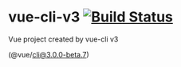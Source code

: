 # vue-cli-v3 [![Build Status](https://travis-ci.org/soft903/vue-cli-v3.svg?branch=master)](https://travis-ci.org/soft903/vue-cli-v3.svg?branch=master)
Vue project created by vue-cli v3

(@vue/cli@3.0.0-beta.7)
